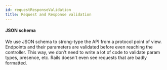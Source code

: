 ```yaml
---
id: requestResponseValidation
title: Request and Response validation
---
```


#### JSON schema

We use JSON schema to strong-type the API from a protocol point of view. Endpoints and their parameters are validated before even reaching the controller. This way, we don't need to write a lot of code to validate param types, presence, etc. Rails doesn't even see requests that are badly formatted.
